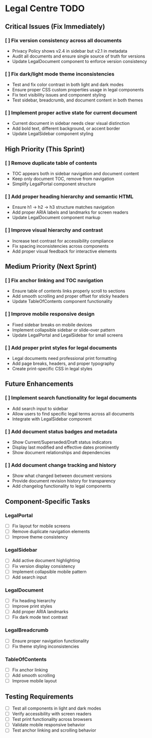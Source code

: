 # Legal Centre TODO

## Critical Issues (Fix Immediately)

### [ ] Fix version consistency across all documents
- Privacy Policy shows v2.4 in sidebar but v2.1 in metadata
- Audit all documents and ensure single source of truth for versions
- Update LegalDocument component to enforce version consistency

### [ ] Fix dark/light mode theme inconsistencies  
- Test and fix color contrast in both light and dark modes
- Ensure proper CSS custom properties usage in legal components
- Fix text visibility issues and component styling
- Test sidebar, breadcrumb, and document content in both themes

### [ ] Implement proper active state for current document
- Current document in sidebar needs clear visual distinction
- Add bold text, different background, or accent border
- Update LegalSidebar component styling

## High Priority (This Sprint)

### [ ] Remove duplicate table of contents
- TOC appears both in sidebar navigation and document content
- Keep only document TOC, remove from navigation
- Simplify LegalPortal component structure

### [ ] Add proper heading hierarchy and semantic HTML
- Ensure h1 -> h2 -> h3 structure matches navigation
- Add proper ARIA labels and landmarks for screen readers
- Update LegalDocument component markup

### [ ] Improve visual hierarchy and contrast
- Increase text contrast for accessibility compliance
- Fix spacing inconsistencies across components
- Add proper visual feedback for interactive elements

## Medium Priority (Next Sprint)

### [ ] Fix anchor linking and TOC navigation
- Ensure table of contents links properly scroll to sections
- Add smooth scrolling and proper offset for sticky headers
- Update TableOfContents component functionality

### [ ] Improve mobile responsive design
- Fixed sidebar breaks on mobile devices
- Implement collapsible sidebar or slide-over pattern
- Update LegalPortal and LegalSidebar for small screens

### [ ] Add proper print styles for legal documents
- Legal documents need professional print formatting
- Add page breaks, headers, and proper typography
- Create print-specific CSS in legal styles

## Future Enhancements

### [ ] Implement search functionality for legal documents
- Add search input to sidebar
- Allow users to find specific legal terms across all documents
- Integrate with LegalSidebar component

### [ ] Add document status badges and metadata
- Show Current/Superseded/Draft status indicators
- Display last modified and effective dates prominently
- Show document relationships and dependencies

### [ ] Add document change tracking and history
- Show what changed between document versions
- Provide document revision history for transparency
- Add changelog functionality to legal components

## Component-Specific Tasks

### LegalPortal
- [ ] Fix layout for mobile screens
- [ ] Remove duplicate navigation elements
- [ ] Improve theme consistency

### LegalSidebar  
- [ ] Add active document highlighting
- [ ] Fix version display consistency
- [ ] Implement collapsible mobile pattern
- [ ] Add search input

### LegalDocument
- [ ] Fix heading hierarchy
- [ ] Improve print styles
- [ ] Add proper ARIA landmarks
- [ ] Fix dark mode text contrast

### LegalBreadcrumb
- [ ] Ensure proper navigation functionality
- [ ] Fix theme styling inconsistencies

### TableOfContents
- [ ] Fix anchor linking
- [ ] Add smooth scrolling
- [ ] Improve mobile layout

## Testing Requirements

- [ ] Test all components in light and dark modes
- [ ] Verify accessibility with screen readers
- [ ] Test print functionality across browsers
- [ ] Validate mobile responsive behavior
- [ ] Test anchor linking and scrolling behavior
